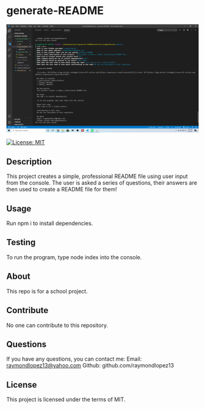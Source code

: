 # generate-README


![Photo of README application](https://github.com/raymondlopez13/generate-README/blob/master/Develop/assets/screenshot.png)

[![License: MIT](https://img.shields.io/badge/License-MIT-yellow.svg)](https://opensource.org/licenses/MIT)
  
## Description
This project creates a simple, professional README file using user input from the console. The user is asked a series of questions, their answers are then used to create a README file for them!
  
## Usage
Run npm i to install dependencies.

## Testing
To run the program, type node index into the console.
  
## About
This repo is for a school project. 
  
## Contribute
No one can contribute to this repository.
  
## Questions
If you have any questions, you can contact me:
Email: raymondlopez13@yahoo.com
Github: github.com/raymondlopez13

## License
This project is licensed under the terms of MIT.


